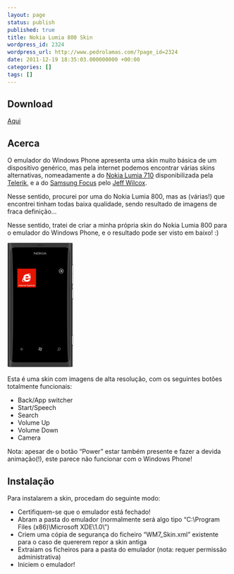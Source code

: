```yaml
---
layout: page
status: publish
published: true
title: Nokia Lumia 800 Skin
wordpress_id: 2324
wordpress_url: http://www.pedrolamas.com/?page_id=2324
date: 2011-12-19 18:35:03.000000000 +00:00
categories: []
tags: []
---
```

Download
--------

[Aqui](https://www.pedrolamas.com/windows-phone/nokia-lumia-800-skin/)

Acerca
------

O emulador do Windows Phone apresenta uma skin muito básica de um dispositivo genérico, mas pela internet podemos encontrar várias skins alternativas, nomeadamente a do [Nokia Lumia 710](http://blogs.telerik.com/blogs/posts/11-10-26/welcome-nokia-lumia-wp7-emulator-skin.aspx) disponibilizada pela [Telerik](http://www.telerik.com/), e a do [Samsung Focus](http://www.jeff.wilcox.name/2011/12/my-new-windows-phone-emulator-theme/) pelo [Jeff Wilcox](http://www.jeff.wilcox.name/).

Nesse sentido, procurei por uma do Nokia Lumia 800, mas as (várias!) que encontrei tinham todas baixa qualidade, sendo resultado de imagens de fraca definição…

Nesse sentido, tratei de criar a minha própria skin do Nokia Lumia 800 para o emulador do Windows Phone, e o resultado pode ser visto em baixo! :)

[![](wp-content/uploads/2011/12/Nokia-Lumia-800-skin-for-Windows-Phone-Emulator-thumb.png "Nokia Lumia 800 skin for Windows Phone Emulator")](wp-content/uploads/2011/12/Nokia-Lumia-800-skin-for-Windows-Phone-Emulator.png)

Esta é uma skin com imagens de alta resolução, com os seguintes botões totalmente funcionais:

-   Back/App switcher
-   Start/Speech
-   Search
-   Volume Up
-   Volume Down
-   Camera

Nota: apesar de o botão “Power” estar também presente e fazer a devida animação(!), este parece não funcionar com o Windows Phone!

Instalação
----------

Para instalarem a skin, procedam do seguinte modo:

-   Certifiquem-se que o emulador está fechado!
-   Abram a pasta do emulador (normalmente será algo tipo “C:\\Program Files (x86)\\Microsoft XDE\\1.0\\”)
-   Criem uma cópia de segurança do ficheiro “WM7\_Skin.xml” existente para o caso de quererem repor a skin antiga
-   Extraiam os ficheiros para a pasta do emulador (nota: requer permissão administrativa)
-   Iniciem o emulador!

